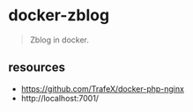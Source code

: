 # docker-zblog
> Zblog in docker.

## resources
- https://github.com/TrafeX/docker-php-nginx
- http://localhost:7001/
